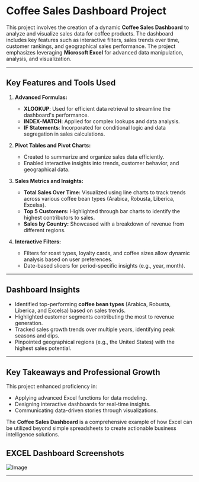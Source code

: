 # Coffee Sales Dashboard Project

This project involves the creation of a dynamic **Coffee Sales Dashboard** to analyze and visualize sales data for coffee products. The dashboard includes key features such as interactive filters, sales trends over time, customer rankings, and geographical sales performance. The project emphasizes leveraging **Microsoft Excel** for advanced data manipulation, analysis, and visualization.

---

## Key Features and Tools Used

1. **Advanced Formulas:**
   - **XLOOKUP**: Used for efficient data retrieval to streamline the dashboard's performance.
   - **INDEX-MATCH**: Applied for complex lookups and data analysis.
   - **IF Statements**: Incorporated for conditional logic and data segregation in sales calculations.

2. **Pivot Tables and Pivot Charts:**
   - Created to summarize and organize sales data efficiently.
   - Enabled interactive insights into trends, customer behavior, and geographical data.

3. **Sales Metrics and Insights:**
   - **Total Sales Over Time:** Visualized using line charts to track trends across various coffee bean types (Arabica, Robusta, Liberica, Excelsa).
   - **Top 5 Customers:** Highlighted through bar charts to identify the highest contributors to sales.
   - **Sales by Country:** Showcased with a breakdown of revenue from different regions.

4. **Interactive Filters:**
   - Filters for roast types, loyalty cards, and coffee sizes allow dynamic analysis based on user preferences.
   - Date-based slicers for period-specific insights (e.g., year, month).

---

## Dashboard Insights

- Identified top-performing **coffee bean types** (Arabica, Robusta, Liberica, and Excelsa) based on sales trends.
- Highlighted customer segments contributing the most to revenue generation.
- Tracked sales growth trends over multiple years, identifying peak seasons and dips.
- Pinpointed geographical regions (e.g., the United States) with the highest sales potential.

---

## Key Takeaways and Professional Growth

This project enhanced proficiency in:
- Applying advanced Excel functions for data modeling.
- Designing interactive dashboards for real-time insights.
- Communicating data-driven stories through visualizations.

The **Coffee Sales Dashboard** is a comprehensive example of how Excel can be utilized beyond simple spreadsheets to create actionable business intelligence solutions.

## EXCEL Dashboard Screenshots

![Image](https://github.com/user-attachments/assets/91eb08e7-cfce-4d51-abfd-30af1c563d10)
___
